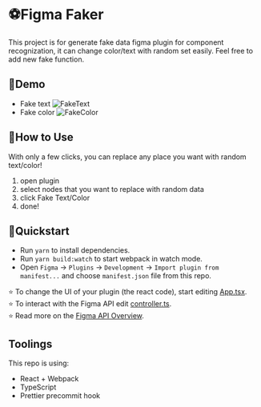 # ⚽️Figma Faker 
This project is for generate fake data figma plugin for component recognization, it can change color/text with random set easily. Feel free to add new fake function.
## 🌈Demo
* Fake text
![FakeText](https://github.com/clean99/figma-faker/master/public/faketext.gif)
* Fake color
![FakeColor](https://github.com/clean99/figma-faker/master/public/fakecolor.gif)
## 🍒How to Use
With only a few clicks, you can replace any place you want with random text/color!
1. open plugin
2. select nodes that you want to replace with random data
3. click Fake Text/Color
4. done!
## 💫Quickstart
* Run `yarn` to install dependencies.
* Run `yarn build:watch` to start webpack in watch mode.
* Open `Figma` -> `Plugins` -> `Development` -> `Import plugin from manifest...` and choose `manifest.json` file from this repo.

⭐ To change the UI of your plugin (the react code), start editing [App.tsx](./src/app/components/App.tsx).  
⭐ To interact with the Figma API edit [controller.ts](./src/plugin/controller.ts).  
⭐ Read more on the [Figma API Overview](https://www.figma.com/plugin-docs/api/api-overview/).

## Toolings
This repo is using:
* React + Webpack
* TypeScript
* Prettier precommit hook

